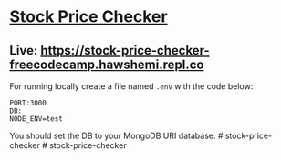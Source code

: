 # [Stock Price Checker](https://freecodecamp.org/learn/information-security/information-security-projects/stock-price-checker)
## Live: https://stock-price-checker-freecodecamp.hawshemi.repl.co

For running locally create a file named `.env` with the code below:
```
PORT:3000
DB:
NODE_ENV=test
```
You should set the DB to your MongoDB URI database.
#   s t o c k - p r i c e - c h e c k e r  
 #   s t o c k - p r i c e - c h e c k e r  
 